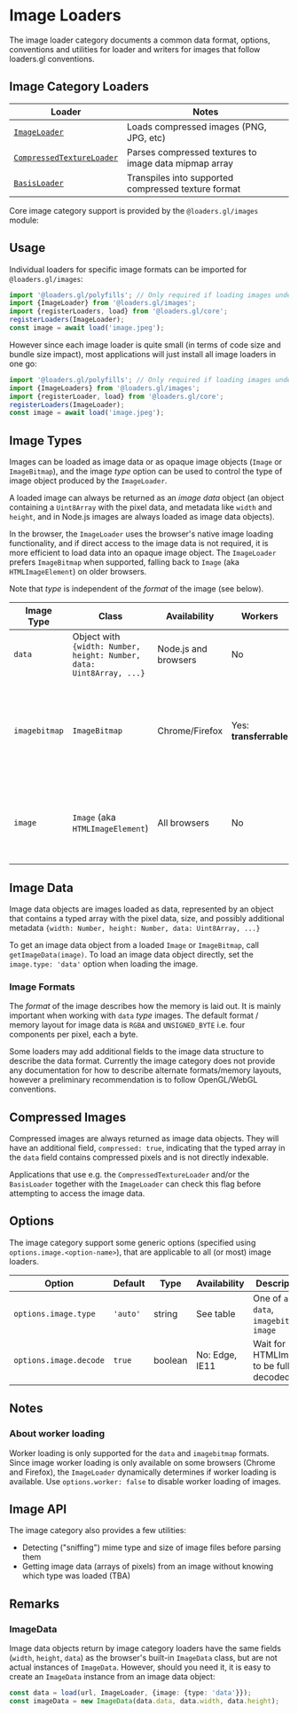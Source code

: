 # Image Loaders

The image loader category documents a common data format, options, conventions and utilities for loader and writers for images that follow loaders.gl conventions.

## Image Category Loaders

| Loader                                                                                  | Notes                                                 |
| --------------------------------------------------------------------------------------- | ----------------------------------------------------- |
| [`ImageLoader`](modules/images/docs/api-reference/image-loader)                         | Loads compressed images (PNG, JPG, etc)               |
| [`CompressedTextureLoader`](modules/basis/docs/api-reference/compressed-texture-loader) | Parses compressed textures to image data mipmap array |
| [`BasisLoader`](modules/basis/docs/api-reference/basis-loader)                          | Transpiles into supported compressed texture format   |

Core image category support is provided by the `@loaders.gl/images` module:

## Usage

Individual loaders for specific image formats can be imported for `@loaders.gl/images`:

```typescript
import '@loaders.gl/polyfills'; // Only required if loading images under Node.js
import {ImageLoader} from '@loaders.gl/images';
import {registerLoaders, load} from '@loaders.gl/core';
registerLoaders(ImageLoader);
const image = await load('image.jpeg');
```

However since each image loader is quite small (in terms of code size and bundle size impact), most applications will just install all image loaders in one go:

```typescript
import '@loaders.gl/polyfills'; // Only required if loading images under Node.js
import {ImageLoaders} from '@loaders.gl/images';
import {registerLoader, load} from '@loaders.gl/core';
registerLoaders(ImageLoader);
const image = await load('image.jpeg');
```

## Image Types

Images can be loaded as image data or as opaque image objects (`Image` or `ImageBitmap`), and the image _type_ option can be used to control the type of image object produced by the `ImageLoader`.

A loaded image can always be returned as an _image data_ object (an object containing a `Uint8Array` with the pixel data, and metadata like `width` and `height`, and in Node.js images are always loaded as image data objects).

In the browser, the `ImageLoader` uses the browser's native image loading functionality, and if direct access to the image data is not required, it is more efficient to load data into an opaque image object. The `ImageLoader` prefers `ImageBitmap` when supported, falling back to `Image` (aka `HTMLImageElement`) on older browsers.

Note that _type_ is independent of the _format_ of the image (see below).

| Image Type    | Class                                                                | Availability         | Workers                | Description                                                                                                           |
| ------------- | -------------------------------------------------------------------- | -------------------- | ---------------------- | --------------------------------------------------------------------------------------------------------------------- |
| `data`        | Object with `{width: Number, height: Number, data: Uint8Array, ...}` | Node.js and browsers | No                     | Compatible with headless gl.                                                                                          |
| `imagebitmap` | `ImageBitmap`                                                        | Chrome/Firefox       | Yes: **transferrable** | A newer JavaScript class designed for efficient loading of images, optimized for use in worker threads and with WebGL |
| `image`       | `Image` (aka `HTMLImageElement`)                                     | All browsers         | No                     | The traditional HTML/JavaScript class used for image loading into DOM trees. WebGL compatible.                        |

## Image Data

Image data objects are images loaded as data, represented by an object that contains a typed array with the pixel data, size, and possibly additional metadata `{width: Number, height: Number, data: Uint8Array, ...}`

To get an image data object from a loaded `Image` or `ImageBitmap`, call `getImageData(image)`. To load an image data object directly, set the `image.type: 'data'` option when loading the image.

### Image Formats

The _format_ of the image describes how the memory is laid out. It is mainly important when working with `data` _type_ images. The default format / memory layout for image data is `RGBA` and `UNSIGNED_BYTE` i.e. four components per pixel, each a byte.

Some loaders may add additional fields to the image data structure to describe the data format. Currently the image category does not provide any documentation for how to describe alternate formats/memory layouts, however a preliminary recommendation is to follow OpenGL/WebGL conventions.

## Compressed Images

Compressed images are always returned as image data objects. They will have an additional field, `compressed: true`, indicating that the typed array in the `data` field contains compressed pixels and is not directly indexable.

Applications that use e.g. the `CompressedTextureLoader` and/or the `BasisLoader` together with the `ImageLoader` can check this flag before attempting to access the image data.

## Options

The image category support some generic options (specified using `options.image.<option-name>`), that are applicable to all (or most) image loaders.

| Option                 | Default  | Type    | Availability   | Description                                   |
| ---------------------- | -------- | ------- | -------------- | --------------------------------------------- |
| `options.image.type`   | `'auto'` | string  | See table      | One of `auto`, `data`, `imagebitmap`, `image` |
| `options.image.decode` | `true`   | boolean | No: Edge, IE11 | Wait for HTMLImages to be fully decoded.      |

## Notes

### About worker loading

Worker loading is only supported for the `data` and `imagebitmap` formats. Since image worker loading is only available on some browsers (Chrome and Firefox), the `ImageLoader` dynamically determines if worker loading is available. Use `options.worker: false` to disable worker loading of images.

## Image API

The image category also provides a few utilities:

- Detecting ("sniffing") mime type and size of image files before parsing them
- Getting image data (arrays of pixels) from an image without knowing which type was loaded (TBA)

## Remarks

### ImageData

Image data objects return by image category loaders have the same fields (`width`, `height`, `data`) as the browser's built-in `ImageData` class, but are not actual instances of `ImageData`. However, should you need it, it is easy to create an `ImageData` instance from an image data object:

```typescript
const data = load(url, ImageLoader, {image: {type: 'data'}});
const imageData = new ImageData(data.data, data.width, data.height);
```
